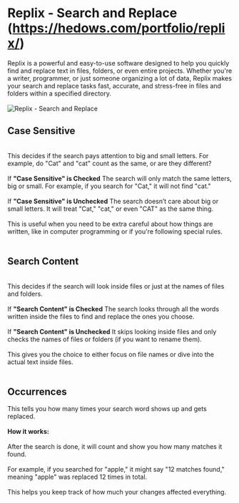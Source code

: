 # Replix - Search and Replace (https://hedows.com/portfolio/replix/)
Replix is a powerful and easy-to-use software designed to help you quickly find and replace text in files, folders, or even entire projects. Whether you're a writer, programmer, or just someone organizing a lot of data, Replix makes your search and replace tasks fast, accurate, and stress-free in files and folders within a specified directory.</br></br>
![Replix - Search and Replace](https://github.com/user-attachments/assets/aa42b7c9-ffa5-488d-ab45-e78e4e87db86)
**<h2>Case Sensitive</h2>**</br>
This decides if the search pays attention to big and small letters. For example, do "Cat" and "cat" count as the same, or are they different?</br></br>
If **"Case Sensitive" is Checked** The search will only match the same letters, big or small. For example, if you search for "Cat," it will not find "cat."</br></br>
If **"Case Sensitive" is Unchecked** The search doesn’t care about big or small letters. It will treat "Cat," "cat," or even "CAT" as the same thing.</br></br>
This is useful when you need to be extra careful about how things are written, like in computer programming or if you're following special rules.</br></br>
**<h2>Search Content</h2>**</br>
This decides if the search will look inside files or just at the names of files and folders.</br></br>
If **"Search Content" is Checked** The search looks through all the words written inside the files to find and replace the ones you choose.</br></br>
If **"Search Content" is Unchecked** It skips looking inside files and only checks the names of files or folders (if you want to rename them).</br></br>
This gives you the choice to either focus on file names or dive into the actual text inside files.</br></br>
**<h2>Occurrences</h2>**
This tells you how many times your search word shows up and gets replaced.</br></br>
**How it works:**</br></br>
After the search is done, it will count and show you how many matches it found.</br></br> For example, if you searched for "apple," it might say "12 matches found," meaning "apple" was replaced 12 times in total.</br></br>
This helps you keep track of how much your changes affected everything.</br></br>


